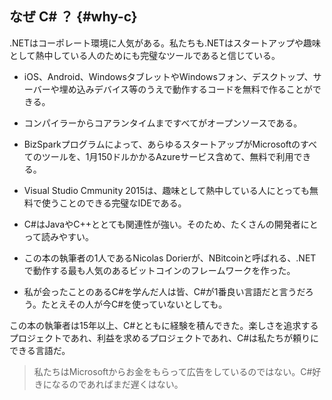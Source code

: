 ## なぜ C\# ？ {#why-c}

.NETはコーポレート環境に人気がある。私たちも.NETはスタートアップや趣味として熱中している人のためにも完璧なツールであると信じている。

* iOS、Android、WindowsタブレットやWindowsフォン、デスクトップ、サーバーや埋め込みデバイス等のうえで動作するコードを無料で作ることができる。

* コンパイラーからコアランタイムまですべてがオープンソースである。

* BizSparkプログラムによって、あらゆるスタートアップがMicrosoftのすべてのツールを、1月150ドルかかるAzureサービス含めて、無料で利用できる。

* Visual Studio Cmmunity 2015は、趣味として熱中している人にとっても無料で使うことのできる完璧なIDEである。

* C\#はJavaやC++ととても関連性が強い。そのため、たくさんの開発者にとって読みやすい。

* この本の執筆者の1人であるNicolas Dorierが、NBitcoinと呼ばれる、.NETで動作する最も人気のあるビットコインのフレームワークを作った。

* 私が会ったことのあるC\#を学んだ人は皆、C\#が1番良い言語だと言うだろう。たとえその人が今C\#を使っていないとしても。

この本の執筆者は15年以上、C\#とともに経験を積んできた。楽しさを追求するプロジェクトであれ、利益を求めるプロジェクトであれ、C\#は私たちが頼りにできる言語だ。

> 私たちはMicrosoftからお金をもらって広告をしているのではない。C\#好きになるのであればまだ遅くはない。



